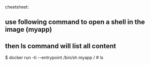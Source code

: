 

cheetsheet:

## use following command to open a shell in the image (myapp)
## then ls command will list all content

$ docker run -ti --entrypoint /bin/sh myapp
/ # ls